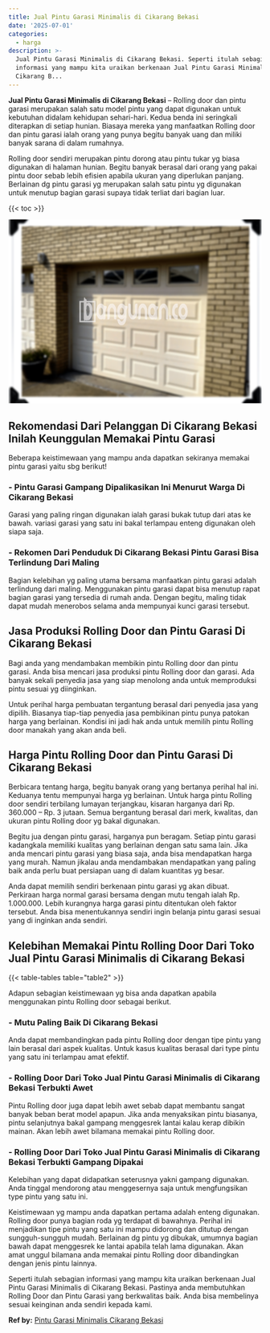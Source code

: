 ```yaml
---
title: Jual Pintu Garasi Minimalis di Cikarang Bekasi
date: '2025-07-01'
categories:
  - harga
description: >-
  Jual Pintu Garasi Minimalis di Cikarang Bekasi. Seperti itulah sebagian
  informasi yang mampu kita uraikan berkenaan Jual Pintu Garasi Minimalis di
  Cikarang B...
---
```


**Jual Pintu Garasi Minimalis di Cikarang Bekasi** – Rolling door dan pintu garasi merupakan salah satu model pintu yang dapat digunakan untuk kebutuhan didalam kehidupan sehari-hari. Kedua benda ini seringkali diterapkan di setiap hunian. Biasaya mereka yang manfaatkan Rolling door dan pintu garasi ialah orang yang punya begitu banyak uang dan miliki banyak sarana di dalam rumahnya.

Rolling door sendiri merupakan pintu dorong atau pintu tukar yg biasa digunakan di halaman hunian. Begitu banyak berasal dari orang yang pakai pintu door sebab lebih efisien apabila ukuran yang diperlukan panjang. Berlainan dg pintu garasi yg merupakan salah satu pintu yg digunakan untuk menutup bagian garasi supaya tidak terliat dari bagian luar.

{{< toc >}}

![Jual Pintu Garasi Minimalis di Cikarang Bekasi](/images/pintu-garasi-67.png)

## Rekomendasi Dari Pelanggan Di Cikarang Bekasi Inilah Keunggulan Memakai Pintu Garasi

Beberapa keistimewaan yang mampu anda dapatkan sekiranya memakai pintu garasi yaitu sbg berikut!

### \- Pintu Garasi Gampang Dipalikasikan Ini Menurut Warga Di Cikarang Bekasi

Garasi yang paling ringan digunakan ialah garasi bukak tutup dari atas ke bawah. variasi garasi yang satu ini bakal terlampau enteng digunakan oleh siapa saja.

### \- Rekomen Dari Penduduk Di Cikarang Bekasi Pintu Garasi Bisa Terlindung Dari Maling

Bagian kelebihan yg paling utama bersama manfaatkan pintu garasi adalah terlindung dari maling. Menggunakan pintu garasi dapat bisa menutup rapat bagian garasi yang tersedia di rumah anda. Dengan begitu, maling tidak dapat mudah menerobos selama anda mempunyai kunci garasi tersebut.

## Jasa Produksi Rolling Door dan Pintu Garasi Di Cikarang Bekasi

Bagi anda yang mendambakan membikin pintu Rolling door dan pintu garasi. Anda bisa mencari jasa produksi pintu Rolling door dan garasi. Ada banyak sekali penyedia jasa yang siap menolong anda untuk memproduksi pintu sesuai yg diinginkan.

Untuk perihal harga pembuatan tergantung berasal dari penyedia jasa yang dipilih. Biasanya tiap-tiap penyedia jasa pembikinan pintu punya patokan harga yang berlainan. Kondisi ini jadi hak anda untuk memilih pintu Rolling door manakah yang akan anda beli.

## Harga Pintu Rolling Door dan Pintu Garasi Di Cikarang Bekasi

Berbicara tentang harga, begitu banyak orang yang bertanya perihal hal ini. Keduanya tentu mempunyai harga yg berlainan. Untuk harga pintu Rolling door sendiri terbilang lumayan terjangkau, kisaran harganya dari Rp. 360.000 – Rp. 3 jutaan. Semua bergantung berasal dari merk, kwalitas, dan ukuran pintu Rolling door yg bakal digunakan.

Begitu jua dengan pintu garasi, harganya pun beragam. Setiap pintu garasi kadangkala memiliki kualitas yang berlainan dengan satu sama lain. Jika anda mencari pintu garasi yang biasa saja, anda bisa mendapatkan harga yang murah. Namun jikalau anda mendambakan mendapatkan yang paling baik anda perlu buat persiapan uang di dalam kuantitas yg besar.

Anda dapat memilih sendiri berkenaan pintu garasi yg akan dibuat. Perkiraan harga normal garasi bersama dengan mutu tengah ialah Rp. 1.000.000. Lebih kurangnya harga garasi pintu ditentukan oleh faktor tersebut. Anda bisa menentukannya sendiri ingin belanja pintu garasi sesuai yang di inginkan anda sendiri.

## Kelebihan Memakai Pintu Rolling Door Dari Toko Jual Pintu Garasi Minimalis di Cikarang Bekasi

{{< table-tables table="table2" >}}

Adapun sebagian keistimewaan yg bisa anda dapatkan apabila menggunakan pintu Rolling door sebagai berikut.

### \- Mutu Paling Baik Di Cikarang Bekasi

Anda dapat membandingkan pada pintu Rolling door dengan tipe pintu yang lain berasal dari aspek kualitas. Untuk kasus kualitas berasal dari type pintu yang satu ini terlampau amat efektif.

### \- Rolling Door Dari Toko Jual Pintu Garasi Minimalis di Cikarang Bekasi Terbukti Awet

Pintu Rolling door juga dapat lebih awet sebab dapat membantu sangat banyak beban berat model apapun. Jika anda menyaksikan pintu biasanya, pintu selanjutnya bakal gampang menggesrek lantai kalau kerap dibikin mainan. Akan lebih awet bilamana memakai pintu Rolling door.

### \- Rolling Door Dari Toko Jual Pintu Garasi Minimalis di Cikarang Bekasi Terbukti Gampang Dipakai

Kelebihan yang dapat didapatkan seterusnya yakni gampang digunakan. Anda tinggal mendorong atau menggesernya saja untuk mengfungsikan type pintu yang satu ini.

Keistimewaan yg mampu anda dapatkan pertama adalah enteng digunakan. Rolling door punya bagian roda yg terdapat di bawahnya. Perihal ini menjadikan tipe pintu yang satu ini mampu didorong dan ditutup dengan sungguh-sungguh mudah. Berlainan dg pintu yg dibukak, umumnya bagian bawah dapat menggesrek ke lantai apabila telah lama digunakan. Akan amat unggul bilamana anda memakai pintu Rolling door dibandingkan dengan jenis pintu lainnya.

Seperti itulah sebagian informasi yang mampu kita uraikan berkenaan Jual Pintu Garasi Minimalis di Cikarang Bekasi. Pastinya anda membutuhkan Rolling Door dan Pintu Garasi yang berkwalitas baik. Anda bisa membelinya sesuai keinginan anda sendiri kepada kami.

**Ref by:** [Pintu Garasi Minimalis Cikarang Bekasi](https://id.wikipedia.org/wiki/Pintu)
